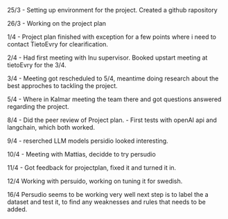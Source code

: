 25/3 - Setting up environment for the project.
        Created a github rapository

26/3 - Working on the project plan

1/4 - Project plan finished with exception for a few points where i need to contact TietoEvry for clearification.

2/4 - Had first meeting with lnu supervisor.
        Booked upstart meeting at tietoEvry for the 3/4.

3/4 - Meeting got rescheduled to 5/4, meantime doing research about the best approches to tackling the project.

5/4 - Where in Kalmar meeting the team there and got questions answered regarding the project.

8/4 - Did the peer review of Project plan.
    - First tests with openAI api and langchain, which both worked.

9/4 - reserched LLM models persidio looked interesting.

10/4 - Meeting with Mattias, decidde to try persudio

11/4 - Got feedback for projectplan, fixed it and turned it in.

12/4 Working with persuido, working on tuning it for swedish.

16/4 Persudio seems to be working very well next step is to label the a dataset and test it, to find any weaknesses and rules that needs to be added.